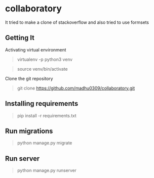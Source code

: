 # collaboratory
It tried to make a clone of stackoverflow and also tried to use formsets
## Getting It 
Activating virtual environment 
> virtualenv -p python3 venv

> source venv/bin/activate

Clone the git repository 
> git clone https://github.com/madhu0309/collaboratory.git

## Installing requirements 
> pip install -r requirements.txt

## Run migrations 
> python manage.py migrate

## Run server
> python manage.py runserver

 
